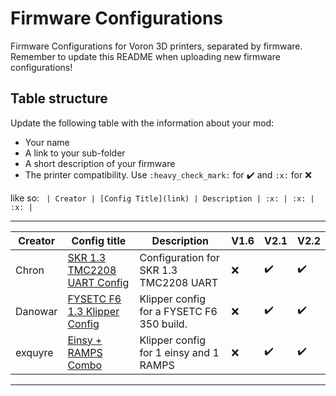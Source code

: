 # Firmware Configurations

Firmware Configurations for Voron 3D printers, separated by firmware.
Remember to update this README when uploading new firmware configurations!

## Table structure

Update the following table with the information about your mod:
- Your name
- A link to your sub-folder
- A short description of your firmware
- The printer compatibility. Use `:heavy_check_mark:` for :heavy_check_mark: and `:x:` for :x:

like so:
`
| Creator | [Config Title](link) | Description | :x: | :x: | :x: |`

---

| Creator | Config title | Description | V1.6 | V2.1 | V2.2 |
|---------|--------------|-------------|------|------|------|
| Chron   | [SKR 1.3 TMC2208 UART Config](./klipper/Chron) | Configuration for SKR 1.3 TMC2208 UART | :x: | :heavy_check_mark: | :heavy_check_mark: |
| Danowar  | [FYSETC F6 1.3 Klipper Config](./klipper/Danowar/FYSETC_F6_V1.3_Klipper_Config) | Klipper config for a FYSETC F6 350 build. | :x: | :heavy_check_mark: | :heavy_check_mark: |
| exquyre | [Einsy + RAMPS Combo](./klipper/exquyre/einsy%2Bramps) | Klipper config for 1 einsy and 1 RAMPS | :x: | :heavy_check_mark: | :heavy_check_mark: |

---
